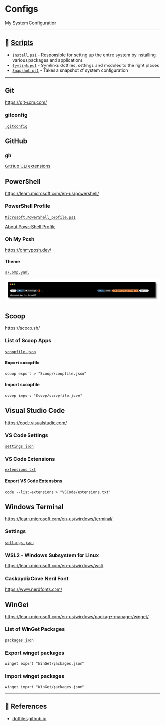 # Configs

My System Configuration

---

## 📜 [Scripts](Scripts/)

- [`Install.ps1`](Scripts/PowerShell/Install.ps1) - Responsible for setting up the entire system by installing various packages and applications
- [`Symlink.ps1`](Scripts/PowerShell/Symlink.ps1) - Symlinks dotfiles, settings and modules to the right places
- [`Snapshot.ps1`](Scripts/PowerShell/Snapshot.ps1) - Takes a snapshot of system configuration

---

## Git

https://git-scm.com/

### gitconfig

[`.gitconfig`](Git/.gitconfig)

## GitHub

### gh

[GitHub CLI extensions](GitHub/gh/extensions.txt)

## PowerShell

https://learn.microsoft.com/en-us/powershell/

### PowerShell Profile

[`Microsoft.PowerShell_profile.ps1`](PowerShell/Microsoft.PowerShell_profile.ps1)

[About PowerShell Profile](https://docs.microsoft.com/en-us/powershell/module/microsoft.powershell.core/about/about_profiles?view=powershell-7.2)
### Oh My Posh

https://ohmyposh.dev/

#### Theme

[`s7.omp.yaml`](PowerShell/Themes/s7.omp.yaml)


![oh-my-posh-prompt-theme](s7-prompt.png)

## Scoop

https://scoop.sh/

### List of Scoop Apps

[`scoopfile.json`](Scoop/scoopfile.json)

#### Export scoopfile

```shell
scoop export > "Scoop/scoopfile.json"
```

#### Import scoopfile

```shell
scoop import "Scoop/scoopfile.json"
```

## Visual Studio Code

https://code.visualstudio.com/

### VS Code Settings

[`settings.json`](VSCode/settings.json)

### VS Code Extensions

[`extensions.txt`](VSCode/extensions.txt)

#### Export VS Code Extensions

```shell
code --list-extensions > "VSCode/extensions.txt"
```

## Windows Terminal

https://learn.microsoft.com/en-us/windows/terminal/

### Settings

[`settings.json`](Windows-Terminal/settings.json)

### WSL2 - Windows Subsystem for Linux

https://learn.microsoft.com/en-us/windows/wsl/

### CaskaydiaCove Nerd Font

https://www.nerdfonts.com/

## WinGet

https://learn.microsoft.com/en-us/windows/package-manager/winget/

### List of WinGet Packages

[`packages.json`](WinGet/packages.json)

### Export winget packages
```shell
winget export "WinGet/packages.json"
```
### Import winget packages
```shell
winget import "WinGet/packages.json"
```

---

## 📕 References

- [dotfiles.github.io][github-dotfiles]


<!-- ===== -->
<!-- LINKS -->
<!-- ===== -->

[github-dotfiles]: https://dotfiles.github.io/
